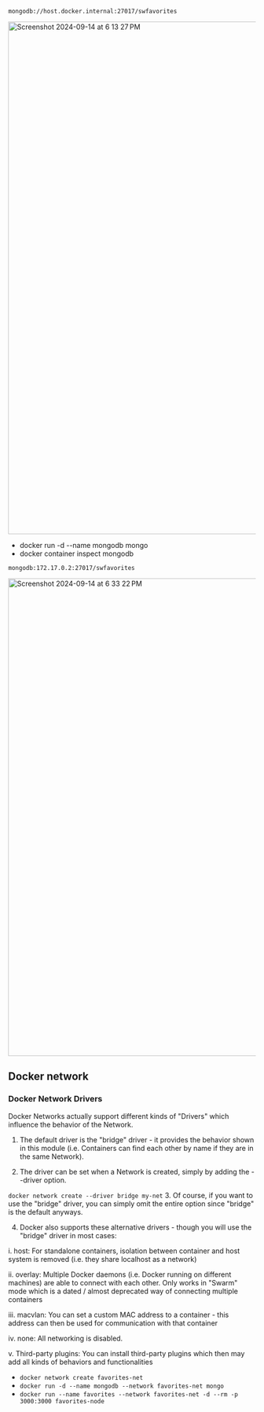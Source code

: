 ```mongodb://host.docker.internal:27017/swfavorites```

<img width="1043" alt="Screenshot 2024-09-14 at 6 13 27 PM" src="https://github.com/user-attachments/assets/23ee14c4-f671-46f1-9849-8c49c1b02f1e">


- docker run -d --name mongodb mongo
- docker container inspect mongodb

```mongodb:172.17.0.2:27017/swfavorites```

<img width="972" alt="Screenshot 2024-09-14 at 6 33 22 PM" src="https://github.com/user-attachments/assets/f859b41f-4fe8-4b86-8c54-096766d0764d">

## Docker network

### Docker Network Drivers
Docker Networks actually support different kinds of "Drivers" which influence the behavior of the Network.

1. The default driver is the "bridge" driver - it provides the behavior shown in this module (i.e. Containers can find each other by name if they are in the same Network).

2. The driver can be set when a Network is created, simply by adding the --driver option.

```docker network create --driver bridge my-net```
3. Of course, if you want to use the "bridge" driver, you can simply omit the entire option since "bridge" is the default anyways.

4. Docker also supports these alternative drivers - though you will use the "bridge" driver in most cases:

i. host: For standalone containers, isolation between container and host system is removed (i.e. they share localhost as a network)

ii. overlay: Multiple Docker daemons (i.e. Docker running on different machines) are able to connect with each other. Only works in "Swarm" mode which is a dated / almost deprecated way of connecting multiple containers

iii. macvlan: You can set a custom MAC address to a container - this address can then be used for communication with that container

iv. none: All networking is disabled.

v. Third-party plugins: You can install third-party plugins which then may add all kinds of behaviors and functionalities



- ```docker network create favorites-net```
- ```docker run -d --name mongodb --network favorites-net mongo```
- ```docker run --name favorites --network favorites-net -d --rm -p 3000:3000 favorites-node```
